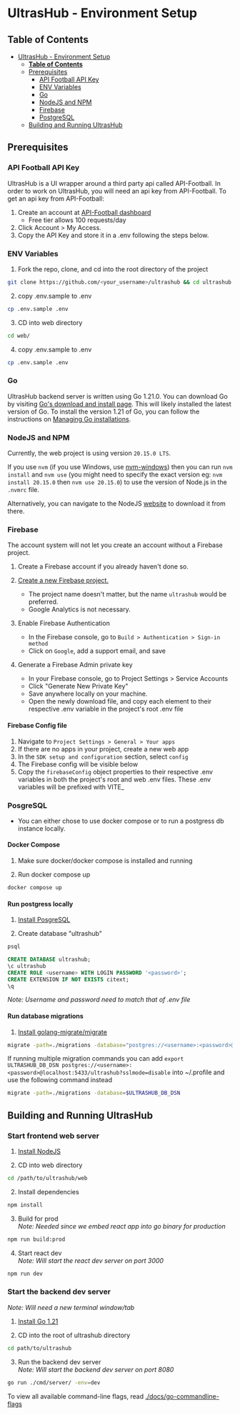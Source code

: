 # UltrasHub - Environment Setup

## **Table of Contents**

- [UltrasHub - Environment Setup](#ultrashub---environment-setup)
  - [**Table of Contents**](#table-of-contents)
  - [Prerequisites](#prerequisites)
    - [API Football API Key](#api-football-api-key)
    - [ENV Variables](#env-variables)
    - [Go](#go)
    - [NodeJS and NPM](#nodejs-and-npm)
    - [Firebase](#firebase)
    - [PostgreSQL](#postgresql)
  - [Building and Running UltrasHub](#building-and-running-ultrashub)

## Prerequisites 

### API Football API Key

UltrasHub is a UI wrapper around a third party api called API-Football. In order to work on UltrasHub, you will need an api key from API-Football.
To get an api key from API-Football:

1. Create an account at [API-Football dashboard](https://dashboard.api-football.com/login)
    - Free tier allows 100 requests/day
1. Click Account > My Access.
1. Copy the API Key and store it in a .env following the steps below.

### ENV Variables

1. Fork the repo, clone, and cd into the root directory of the project

```sh
git clone https://github.com/<your_username>/ultrashub && cd ultrashub
```

2. copy .env.sample to .env

```sh
cp .env.sample .env
```

3. CD into web directory

```sh
cd web/
```

4. copy .env.sample to .env

```sh
cp .env.sample .env
```

### Go

UltrasHub backend server is written using Go 1.21.0. You can download Go by visiting [Go's download and install page](https://go.dev/doc/install).
This will likely installed the latest version of Go. To install the version 1.21 of Go, you can follow the instructions on
[Managing Go installations](https://go.dev/doc/manage-install).


### NodeJS and NPM

Currently, the web project is using version `20.15.0 LTS`.

If you use `nvm` (if you use Windows, use [nvm-windows](https://github.com/coreybutler/nvm-windows)) then you can run `nvm install` and `nvm use` 
(you might need to specify the exact version eg: `nvm install 20.15.0` then `nvm use 20.15.0`) to use the version of Node.js in the `.nvmrc` file.

Alternatively, you can navigate to the NodeJS [website](https://nodejs.org/en/) to download it from there.

### Firebase

The account system will not let you create an account without a Firebase project.

1. Create a Firebase account if you already haven't done so.
1. [Create a new Firebase project.](https://console.firebase.google.com/u/0/)

   - The project name doesn't matter, but the name `ultrashub` would be preferred.
   - Google Analytics is not necessary.

1. Enable Firebase Authentication

   - In the Firebase console, go to `Build > Authentication > Sign-in method`
   - Click on `Google`, add a support email, and save

1. Generate a Firebase Admin private key

   - In your Firebase console, go to Project Settings > Service Accounts
   - Click "Generate New Private Key"
   - Save anywhere locally on your machine.
   - Open the newly download file, and copy each element to their respective .env variable in the project's root .env file

#### Firebase Config file

1. Navigate to `Project Settings > General > Your apps`
2. If there are no apps in your project, create a new web app
3. In the `SDK setup and configuration` section, select `config`
4. The Firebase config will be visible below
5. Copy the `firebaseConfig` object properties to their respective .env variables in both the project's root and web .env files. These
.env variables will be prefixed with VITE_

### PosgreSQL

- You can either chose to use docker compose or to run a postgress db instance locally.

#### Docker Compose

1. Make sure docker/docker compose is installed and running

2. Run docker compose up

```sh
docker compose up
```

#### Run postgress locally

1. [Install PosgreSQL](https://www.postgresql.org/download/)

1. Create database "ultrashub"

```sh
psql
```

```sql
CREATE DATABASE ultrashub;
\c ultrashub
CREATE ROLE <username> WITH LOGIN PASSWORD '<password>';
CREATE EXTENSION IF NOT EXISTS citext;
\q
```

_Note: Username and password need to match that of .env file_

#### Run database migrations

1. [Install golang-migrate/migrate](https://github.com/golang-migrate/migrate)

```sh
migrate -path=./migrations -database="postgres://<username>:<password>@localhost:5433/ultrashub?sslmode=disable" up
```

If running multiple migration commands you can add `export ULTRASHUB_DB_DSN postgres://<username>:<password>@localhost:5433/ultrashub?sslmode=disable` into ~/.profile and use the following command instead

```sh
migrate -path=./migrations -database=$ULTRASHUB_DB_DSN
```

## Building and Running UltrasHub

### Start frontend web server

1. [Install NodeJS](#nodejs-and-npm)

1. CD into web directory

```sh
cd /path/to/ultrashub/web
```

2. Install dependencies

```sh
npm install
```

3. Build for prod \
   _Note: Needed since we embed react app into go binary for production_

```sh
npm run build:prod
```

4. Start react dev \
   _Note: Will start the react dev server on port 3000_

```sh
npm run dev
```

### Start the backend dev server

_Note: Will need a new terminal window/tab_

1. [Install Go 1.21](#go)

2. CD into the root of ultrashub directory

```sh
cd path/to/ultrashub
```

3. Run the backend dev server \
   _Note: Will start the backend dev server on port 8080_

```sh
go run ./cmd/server/ -env=dev
```

To view all available command-line flags, read [./docs/go-commandline-flags](./docs/go-commandline-flags.md)
